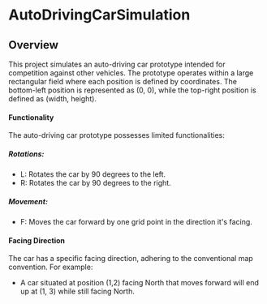 # AutoDrivingCarSimulation

## Overview
This project simulates an auto-driving car prototype intended for competition against other vehicles. The prototype operates within a large rectangular field where each position is defined by coordinates. The bottom-left position is represented as (0, 0), while the top-right position is defined as (width, height).

#### Functionality
The auto-driving car prototype possesses limited functionalities:

##### Rotations:
- L: Rotates the car by 90 degrees to the left.
- R: Rotates the car by 90 degrees to the right.

##### Movement:
- F: Moves the car forward by one grid point in the direction it's facing.

#### Facing Direction
The car has a specific facing direction, adhering to the conventional map convention. For example:
- A car situated at position (1,2) facing North that moves forward will end up at (1, 3) while still facing North.


